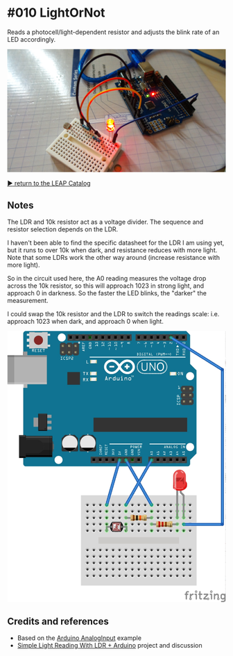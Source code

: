 # #010 LightOrNot

Reads a photocell/light-dependent resistor and adjusts the blink rate of an LED accordingly.

![The Build](./assets/LightOrNot_build.jpg?raw=true)


[:arrow_forward: return to the LEAP Catalog](https://leap.tardate.com)

## Notes

The LDR and 10k resistor act as a voltage divider. The sequence and resistor selection depends on the LDR.

I haven't been able to find the specific datasheet for the LDR I am using yet, but it runs to over 10k when dark,
and resistance reduces with more light. Note that some LDRs work the other way around (increase resistance with more light).

So in the circuit used here, the A0 reading measures the voltage drop across the 10k resistor,
so this will approach 1023 in strong light, and approach 0 in darkness. So the faster the LED blinks, the "darker" the measurement.

I could swap the 10k resistor and the LDR to switch the readings scale: i.e. approach 1023 when dark, and approach 0 when light.

![The Breadboard Schematic](./assets/LightOrNot_bb.jpg?raw=true)

## Credits and references
* Based on the [Arduino AnalogInput](http://www.arduino.cc/en/Tutorial/AnalogInput) example
* [Simple Light Reading With LDR + Arduino](http://bildr.org/2012/11/photoresistor-arduino/) project and discussion



